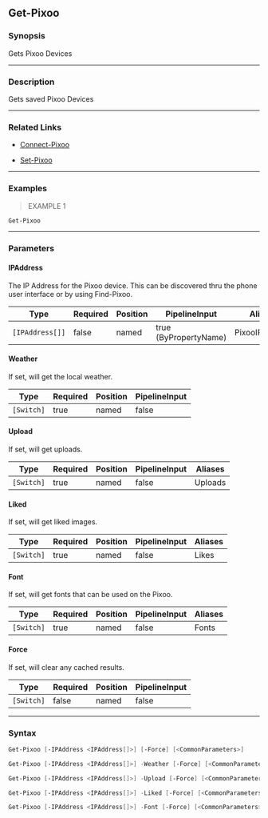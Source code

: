 Get-Pixoo
---------

### Synopsis
Gets Pixoo Devices

---

### Description

Gets saved Pixoo Devices

---

### Related Links
* [Connect-Pixoo](Connect-Pixoo.md)

* [Set-Pixoo](Set-Pixoo.md)

---

### Examples
> EXAMPLE 1

```PowerShell
Get-Pixoo
```

---

### Parameters
#### **IPAddress**
The IP Address for the Pixoo device.
This can be discovered thru the phone user interface or by using Find-Pixoo.

|Type           |Required|Position|PipelineInput        |Aliases       |
|---------------|--------|--------|---------------------|--------------|
|`[IPAddress[]]`|false   |named   |true (ByPropertyName)|PixooIPAddress|

#### **Weather**
If set, will get the local weather.

|Type      |Required|Position|PipelineInput|
|----------|--------|--------|-------------|
|`[Switch]`|true    |named   |false        |

#### **Upload**
If set, will get uploads.

|Type      |Required|Position|PipelineInput|Aliases|
|----------|--------|--------|-------------|-------|
|`[Switch]`|true    |named   |false        |Uploads|

#### **Liked**
If set, will get liked images.

|Type      |Required|Position|PipelineInput|Aliases|
|----------|--------|--------|-------------|-------|
|`[Switch]`|true    |named   |false        |Likes  |

#### **Font**
If set, will get fonts that can be used on the Pixoo.

|Type      |Required|Position|PipelineInput|Aliases|
|----------|--------|--------|-------------|-------|
|`[Switch]`|true    |named   |false        |Fonts  |

#### **Force**
If set, will clear any cached results.

|Type      |Required|Position|PipelineInput|
|----------|--------|--------|-------------|
|`[Switch]`|false   |named   |false        |

---

### Syntax
```PowerShell
Get-Pixoo [-IPAddress <IPAddress[]>] [-Force] [<CommonParameters>]
```
```PowerShell
Get-Pixoo [-IPAddress <IPAddress[]>] -Weather [-Force] [<CommonParameters>]
```
```PowerShell
Get-Pixoo [-IPAddress <IPAddress[]>] -Upload [-Force] [<CommonParameters>]
```
```PowerShell
Get-Pixoo [-IPAddress <IPAddress[]>] -Liked [-Force] [<CommonParameters>]
```
```PowerShell
Get-Pixoo [-IPAddress <IPAddress[]>] -Font [-Force] [<CommonParameters>]
```
